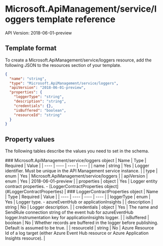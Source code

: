 # Microsoft.ApiManagement/service/loggers template reference
API Version: 2018-06-01-preview
## Template format

To create a Microsoft.ApiManagement/service/loggers resource, add the following JSON to the resources section of your template.

```json
{
  "name": "string",
  "type": "Microsoft.ApiManagement/service/loggers",
  "apiVersion": "2018-06-01-preview",
  "properties": {
    "loggerType": "string",
    "description": "string",
    "credentials": {},
    "isBuffered": "boolean",
    "resourceId": "string"
  }
}
```
## Property values

The following tables describe the values you need to set in the schema.

<a id="Microsoft.ApiManagement/service/loggers" />
### Microsoft.ApiManagement/service/loggers object
|  Name | Type | Required | Value |
|  ---- | ---- | ---- | ---- |
|  name | string | Yes | Logger identifier. Must be unique in the API Management service instance. |
|  type | enum | Yes | Microsoft.ApiManagement/service/loggers |
|  apiVersion | enum | Yes | 2018-06-01-preview |
|  properties | object | Yes | Logger entity contract properties. - [LoggerContractProperties object](#LoggerContractProperties) |


<a id="LoggerContractProperties" />
### LoggerContractProperties object
|  Name | Type | Required | Value |
|  ---- | ---- | ---- | ---- |
|  loggerType | enum | Yes | Logger type. - azureEventHub or applicationInsights |
|  description | string | No | Logger description. |
|  credentials | object | Yes | The name and SendRule connection string of the event hub for azureEventHub logger.Instrumentation key for applicationInsights logger. |
|  isBuffered | boolean | No | Whether records are buffered in the logger before publishing. Default is assumed to be true. |
|  resourceId | string | No | Azure Resource Id of a log target (either Azure Event Hub resource or Azure Application Insights resource). |

